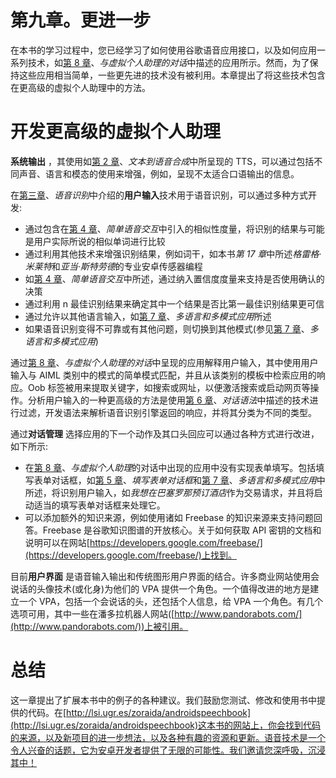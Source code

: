 # 第九章。更进一步

在本书的学习过程中，您已经学习了如何使用谷歌语音应用接口，以及如何应用一系列技术，如[第 8 章](08.html "Chapter 8. Dialogs with Virtual Personal Assistants")、*与虚拟个人助理的对话*中描述的应用所示。然而，为了保持这些应用相当简单，一些更先进的技术没有被利用。本章提出了将这些技术包含在更高级的虚拟个人助理中的方法。

# 开发更高级的虚拟个人助理

**系统输出** ，其使用如[第 2 章](02.html "Chapter 2. Text-to-Speech Synthesis")、*文本到语音合成*中所呈现的 TTS，可以通过包括不同声音、语言和模态的使用来增强，例如，呈现不太适合口语输出的信息。

在[第三章](03.html "Chapter 3. Speech Recognition")、*语音识别*中介绍的**用户输入**技术用于语音识别，可以通过多种方式开发:

*   通过包含在[第 4 章](04.html "Chapter 4. Simple Voice Interactions")、*简单语音交互*中引入的相似性度量，将识别的结果与可能是用户实际所说的相似单词进行比较
*   通过利用其他技术来增强识别结果，例如词干，如本书*第 17 章*中所述*格雷格·米莱特*和*亚当·斯特劳德*的专业安卓传感器编程
*   如[第 4 章](04.html "Chapter 4. Simple Voice Interactions")、*简单语音交互*中所述，通过纳入置信度度量来支持是否使用确认的决策
*   通过利用 n 最佳识别结果来确定其中一个结果是否比第一最佳识别结果更可信
*   通过允许以其他语言输入，如[第 7 章](07.html "Chapter 7. Multilingual and Multimodal Dialogs")、*多语言和多模式应用*所述
*   如果语音识别变得不可靠或有其他问题，则切换到其他模式(参见[第 7 章](07.html "Chapter 7. Multilingual and Multimodal Dialogs")、*多语言和多模式应用*)

通过[第 8 章](08.html "Chapter 8. Dialogs with Virtual Personal Assistants")、*与虚拟个人助理的对话*中呈现的应用解释用户输入，其中使用用户输入与 AIML 类别中的模式的简单模式匹配，并且从该类别的模板中检索应用的响应。Oob 标签被用来提取关键字，如搜索或网址，以便激活搜索或启动网页等操作。分析用户输入的一种更高级的方法是使用[第 6 章](06.html "Chapter 6. Grammars for Dialog")、*对话语法*中描述的技术进行过滤，开发语法来解析语音识别引擎返回的响应，并将其分类为不同的类型。

通过**对话管理** 选择应用的下一个动作及其口头回应可以通过各种方式进行改进，如下所示:

*   在[第 8 章](08.html "Chapter 8. Dialogs with Virtual Personal Assistants")、*与虚拟个人助理*的对话中出现的应用中没有实现表单填写。包括填写表单对话框，如[第 5 章](05.html "Chapter 5. Form-filling Dialogs")、*填写表单对话框*和[第 7 章](07.html "Chapter 7. Multilingual and Multimodal Dialogs")、*多语言和多模式应用*中所述，将识别用户输入，如*我想在巴塞罗那预订酒店*作为交易请求，并且将启动适当的填写表单对话框来处理它。
*   可以添加额外的知识来源，例如使用诸如 Freebase 的知识来源来支持问题回答。Freebase 是谷歌知识图谱的开放核心。关于如何获取 API 密钥的文档和说明可以在网站[https://developers.google.com/freebase/](https://developers.google.com/freebase/)上找到。

目前**用户界面** 是语音输入输出和传统图形用户界面的结合。许多商业网站使用会说话的头像技术(或化身)为他们的 VPA 提供一个角色。一个值得改进的地方是建立一个 VPA，包括一个会说话的头，还包括个人信息，给 VPA 一个角色。有几个选项可用，其中一些在潘多拉机器人网站([http://www.pandorabots.com/](http://www.pandorabots.com/))上被引用。

# 总结

这一章提出了扩展本书中的例子的各种建议。我们鼓励您测试、修改和使用书中提供的代码。在[http://lsi.ugr.es/zoraida/androidspeechbook](http://lsi.ugr.es/zoraida/androidspeechbook)这本书的网站上，你会找到代码的来源，以及新项目的进一步想法，以及各种有趣的资源和更新。语音技术是一个令人兴奋的话题，它为安卓开发者提供了无限的可能性。我们邀请您深呼吸，沉浸其中！